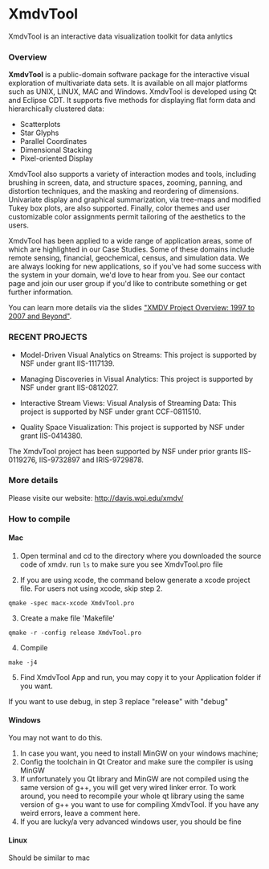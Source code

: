 # XmdvTool

XmdvTool is an interactive data visualization toolkit for data anlytics

### Overview

**XmdvTool** is a public-domain software package for the interactive visual exploration of multivariate data sets. It is available on all major platforms such as UNIX, LINUX, MAC and Windows. XmdvTool is developed using Qt and Eclipse CDT. It supports five methods for displaying flat form data and hierarchically clustered data:

* Scatterplots
* Star Glyphs
* Parallel Coordinates
* Dimensional Stacking
* Pixel-oriented Display

XmdvTool also supports a variety of interaction modes and tools, including brushing in screen, data, and structure spaces, zooming, panning, and distortion techniques, and the masking and reordering of dimensions. Univariate display and graphical summarization, via tree-maps and modified Tukey box plots, are also supported. Finally, color themes and user customizable color assignments permit tailoring of the aesthetics to the users.

XmdvTool has been applied to a wide range of application areas, some of which are highlighted in our Case Studies. Some of these domains include remote sensing, financial, geochemical, census, and simulation data. We are always looking for new applications, so if you've had some success with the system in your domain, we'd love to hear from you. See our contact page and join our user group if you'd like to contribute something or get further information.

You can learn more details via the slides ["XMDV Project Overview: 1997 to 2007 and Beyond"](http://davis.wpi.edu/xmdv/docs/overview.ppt).

### RECENT PROJECTS

* Model-Driven Visual Analytics on Streams: This project is supported by NSF under grant IIS-1117139.

* Managing Discoveries in Visual Analytics: This project is supported by NSF under grant IIS-0812027.

* Interactive Stream Views: Visual Analysis of Streaming Data: This project is supported by NSF under grant CCF-0811510.

* Quality Space Visualization: This project is supported by NSF under grant IIS-0414380.

The XmdvTool project has been supported by NSF under prior grants IIS-0119276, IIS-9732897 and IRIS-9729878.

### More details

Please visite our website: http://davis.wpi.edu/xmdv/


### How to compile

#### Mac
1. Open terminal and cd to the directory where you downloaded the source code of xmdv. run ```ls``` to make sure you see XmdvTool.pro file

2. If you are using xcode, the command below generate a xcode project file. For users not using xcode, skip step 2.
  ```
  qmake -spec macx-xcode XmdvTool.pro
  ```
3. Create a make file 'Makefile'
  
  ```
  qmake -r -config release XmdvTool.pro
  ```
4. Compile
  
  ```
  make -j4
  ```
5. Find XmdvTool App and run, you may copy it to your Application folder if you want.

If you want to use debug, in step 3 replace "release" with "debug"

#### Windows

You may not want to do this.

1. In case you want, you need to install MinGW on your windows machine;
2. Config the toolchain in Qt Creator and make sure the compiler is using MinGW
3. If unfortunately you Qt library and MinGW are not compiled using the same version of g++, you will get very wired linker error. To work around, you need to recompile your whole qt library using the same version of g++ you want to use for compiling XmdvTool. If you have any weird errors, leave a comment here.
4. If you are lucky/a very advanced windows user, you should be fine

#### Linux
Should be similar to mac
